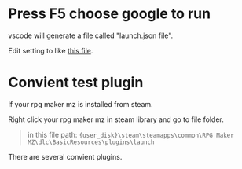# Press F5 choose google to run
vscode will generate a file called "launch.json file".

Edit setting to like [this file](launch.json).

# Convient test plugin
If your rpg maker mz is installed from steam. 

Right click your rpg maker mz in steam library and go to file folder.

> in this file path: ```{user_disk}\steam\steamapps\common\RPG Maker MZ\dlc\BasicResources\plugins\launch```

There are several convient plugins.
